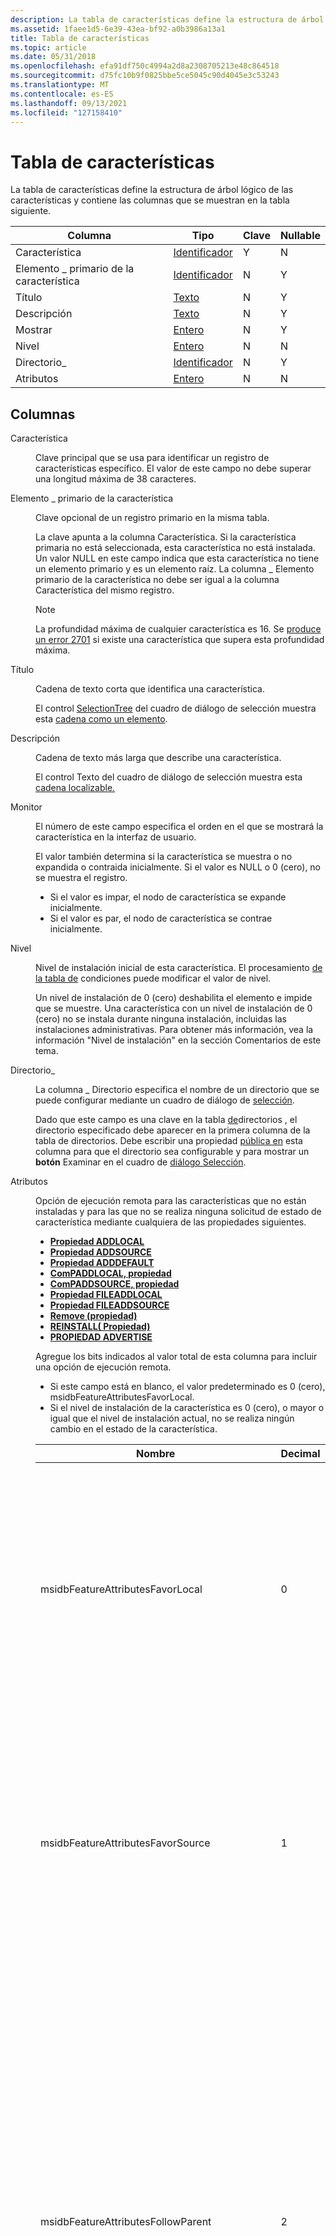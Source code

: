 ```yaml
---
description: La tabla de características define la estructura de árbol lógico de las características y contiene las columnas que se muestran en la tabla siguiente.
ms.assetid: 1faee1d5-6e39-43ea-bf92-a0b3986a13a1
title: Tabla de características
ms.topic: article
ms.date: 05/31/2018
ms.openlocfilehash: efa91df750c4994a2d8a2308705213e48c864518
ms.sourcegitcommit: d75fc10b9f0825bbe5ce5045c90d4045e3c53243
ms.translationtype: MT
ms.contentlocale: es-ES
ms.lasthandoff: 09/13/2021
ms.locfileid: "127158410"
---
```

# <a name="feature-table"></a>Tabla de características

La tabla de características define la estructura de árbol lógico de las características y contiene las columnas que se muestran en la tabla siguiente.



| Columna          | Tipo                         | Clave | Nullable |
|-----------------|------------------------------|-----|----------|
| Característica         | [Identificador](identifier.md) | Y   | N        |
| Elemento \_ primario de la característica | [Identificador](identifier.md) | N   | Y        |
| Título           | [Texto](text.md)             | N   | Y        |
| Descripción     | [Texto](text.md)             | N   | Y        |
| Mostrar         | [Entero](integer.md)       | N   | Y        |
| Nivel           | [Entero](integer.md)       | N   | N        |
| Directorio\_     | [Identificador](identifier.md) | N   | Y        |
| Atributos      | [Entero](integer.md)       | N   | N        |



 

## <a name="columns"></a>Columnas

<dl> <dt>

<span id="Feature"></span><span id="feature"></span><span id="FEATURE"></span>Característica
</dt> <dd>

Clave principal que se usa para identificar un registro de características específico. El valor de este campo no debe superar una longitud máxima de 38 caracteres.

</dd> <dt>

<span id="Feature_Parent"></span><span id="feature_parent"></span><span id="FEATURE_PARENT"></span>Elemento \_ primario de la característica
</dt> <dd>

Clave opcional de un registro primario en la misma tabla.

La clave apunta a la columna Característica. Si la característica primaria no está seleccionada, esta característica no está instalada. Un valor NULL en este campo indica que esta característica no tiene un elemento primario y es un elemento raíz. La columna \_ Elemento primario de la característica no debe ser igual a la columna Característica del mismo registro.

> [!Note]  
> La profundidad máxima de cualquier característica es 16. Se [produce un error 2701](windows-installer-error-messages.md) si existe una característica que supera esta profundidad máxima.

 

</dd> <dt>

<span id="Title"></span><span id="title"></span><span id="TITLE"></span>Título
</dt> <dd>

Cadena de texto corta que identifica una característica.

El control [SelectionTree](selectiontree-control.md) del cuadro de diálogo de selección muestra esta [cadena como un elemento](selection-dialog.md).

</dd> <dt>

<span id="Description"></span><span id="description"></span><span id="DESCRIPTION"></span>Descripción
</dt> <dd>

Cadena de texto más larga que describe una característica.

El control Texto del cuadro de diálogo de selección muestra esta [cadena localizable.](selection-dialog.md) [](text-control.md)

</dd> <dt>

<span id="Display"></span><span id="display"></span><span id="DISPLAY"></span>Monitor
</dt> <dd>

El número de este campo especifica el orden en el que se mostrará la característica en la interfaz de usuario.

El valor también determina si la característica se muestra o no expandida o contraida inicialmente. Si el valor es NULL o 0 (cero), no se muestra el registro.

-   Si el valor es impar, el nodo de característica se expande inicialmente.
-   Si el valor es par, el nodo de característica se contrae inicialmente.

</dd> <dt>

<span id="Level"></span><span id="level"></span><span id="LEVEL"></span>Nivel
</dt> <dd>

Nivel de instalación inicial de esta característica. El procesamiento [de la tabla de](condition-table.md) condiciones puede modificar el valor de nivel.

Un nivel de instalación de 0 (cero) deshabilita el elemento e impide que se muestre. Una característica con un nivel de instalación de 0 (cero) no se instala durante ninguna instalación, incluidas las instalaciones administrativas. Para obtener más información, vea la información "Nivel de instalación" en la sección Comentarios de este tema.

</dd> <dt>

<span id="Directory_"></span><span id="directory_"></span><span id="DIRECTORY_"></span>Directorio\_
</dt> <dd>

La columna \_ Directorio especifica el nombre de un directorio que se puede configurar mediante un cuadro de diálogo de [selección](selection-dialog.md).

Dado que este campo es una clave en la tabla [de](directory-table.md)directorios , el directorio especificado debe aparecer en la primera columna de la tabla de directorios. Debe escribir una propiedad [pública en](public-properties.md) esta columna para que el directorio sea configurable y para mostrar un **botón** Examinar en el cuadro de [diálogo Selección](selection-dialog.md).

</dd> <dt>

<span id="Attributes"></span><span id="attributes"></span><span id="ATTRIBUTES"></span>Atributos
</dt> <dd>

Opción de ejecución remota para las características que no están instaladas y para las que no se realiza ninguna solicitud de estado de característica mediante cualquiera de las propiedades siguientes.

-   [**Propiedad ADDLOCAL**](addlocal.md)
-   [**Propiedad ADDSOURCE**](addsource.md)
-   [**Propiedad ADDDEFAULT**](adddefault.md)
-   [**ComPADDLOCAL, propiedad**](compaddlocal.md)
-   [**ComPADDSOURCE, propiedad**](compaddsource.md)
-   [**Propiedad FILEADDLOCAL**](fileaddlocal.md)
-   [**Propiedad FILEADDSOURCE**](fileaddsource.md)
-   [**Remove (propiedad)**](remove.md)
-   [**REINSTALL( Propiedad)**](reinstall.md)
-   [**PROPIEDAD ADVERTISE**](advertise.md)

Agregue los bits indicados al valor total de esta columna para incluir una opción de ejecución remota.

-   Si este campo está en blanco, el valor predeterminado es 0 (cero), msidbFeatureAttributesFavorLocal.
-   Si el nivel de instalación de la característica es 0 (cero), o mayor o igual que el nivel de instalación actual, no se realiza ningún cambio en el estado de la característica.



| Nombre                                         | Decimal | Hexadecimal | Descripción                                                                                                                                                                                                                                                                                                                                                                                                                                                                                                                                                                                                                                                                                                                                                                                                                                                                                                                                                                                                                                                                                                                                                                                                                     |
|----------------------------------------------|---------|-------------|---------------------------------------------------------------------------------------------------------------------------------------------------------------------------------------------------------------------------------------------------------------------------------------------------------------------------------------------------------------------------------------------------------------------------------------------------------------------------------------------------------------------------------------------------------------------------------------------------------------------------------------------------------------------------------------------------------------------------------------------------------------------------------------------------------------------------------------------------------------------------------------------------------------------------------------------------------------------------------------------------------------------------------------------------------------------------------------------------------------------------------------------------------------------------------------------------------------------------------|
| msidbFeatureAttributesFavorLocal             | 0       | 0x0000      | Los componentes de esta característica que no están marcados para la instalación desde el origen se instalan localmente. Un componente compartido por dos o más características, algunas de las cuales se establecen en msidbFeatureAttributesFavorLocal y otras en msidbFeatureAttributesFavorSource, se instala localmente. Los componentes marcados como msidbComponentAttributesSourceOnly en la [tabla de](component-table.md) componentes siempre se ejecutan desde el CD o servidor de origen. Los bits msidbFeatureAttributesFavorLocal y msidbFeatureAttributesFavorSource funcionan con características no enumeradas por la [**propiedad ADVERTISE**](advertise.md).                                                                                                                                                                                                                                                                                                                                                                                                                                                                                                                                                                                                                                        |
| msidbFeatureAttributesFavorSource            | 1       | 0x0001      | Los componentes de esta característica no marcados para la instalación local se instalan para ejecutarse desde el CD-ROM o el servidor de origen. Un componente compartido por dos o más características, algunas de las cuales se establecen en msidbFeatureAttributesFavorLocal y otras en msidbFeatureAttributesFavorSource, se instala para ejecutarse localmente. Los componentes marcados como msidbComponentAttributesLocalOnly en la [tabla de](component-table.md) componentes siempre se instalan localmente. Los bits msidbFeatureAttributesFavorLocal y msidbFeatureAttributesFavorSource funcionan con características no enumeradas por la [**propiedad ADVERTISE**](advertise.md).<br/>                                                                                                                                                                                                                                                                                                                                                                                                                                                                                                                                                                                                                  |
| msidbFeatureAttributesFollowParent           | 2       | 0x0002      | Establezca este atributo y el estado de la característica sea el mismo que el estado del elemento primario de la característica. No puede usar esta opción si la característica se encuentra en la raíz de un árbol de características. Omita este atributo y el estado de la característica se determina según msidbFeatureAttributesDisallowAdvertise y msidbFeatureAttributesFavorLocal y msidbFeatureAttributesFavorSource.<br/> Para garantizar que el estado de la característica secundaria siempre sigue el estado de su elemento primario, incluso cuando el elemento secundario y el elemento primario se establecen inicialmente en absent en el control SelectionTree, debe incluir msidbFeatureAttributesFollowParent y msidbFeatureAttributesUIDisallowAbsent en los atributos de la característica secundaria.<br/> Tenga en cuenta que si establece msidbFeatureAttributesFollowParent sin establecer msidbFeatureAttributesUIDisallowAbsent, el instalador no puede forzar que la característica secundaria salga del estado ausente. En este caso, la característica secundaria coincide con el estado de instalación del elemento primario solo si el elemento secundario está establecido en un valor distinto de absent.<br/> Establezca msidbFeatureAttributesFollowParent y msidbFeatureAttributesUIDisallowAbsent para asegurarse de que una característica secundaria sigue el estado de la característica primaria.<br/> |
| msidbFeatureAttributesFavorAdvertise         | 4       | 0x0004      | Establezca este atributo y el estado de la característica es Anunciar. Si la propiedad [**ADDDEFAULT**](adddefault.md) enumera la característica, este bit se omite y el estado de la característica se determina según msidbFeatureAttributesFavorLocal y msidbFeatureAttributesFavorSource. Omita este atributo y el estado de la característica se determina según msidbFeatureAttributesDisallowAdvertise y msidbFeatureAttributesFavorLocal y msidbFeatureAttributesFavorSource.<br/>                                                                                                                                                                                                                                                                                                                                                                                                                                                                                                                                                                                                                                                                                                                                               |
| msidbFeatureAttributesDisallowAdvertise      | 8       | 0x0008      | Tenga en cuenta que este bit solo funciona con características enumeradas por la [**propiedad ADVERTISE**](advertise.md). Establezca este atributo para evitar que se anuncie la característica.<br/> Establezca este atributo y, si la característica enumerada no es un elemento primario o secundario, la característica se instala según msidbFeatureAttributesFavorLocal y msidbFeatureAttributesFavorSource.<br/> Establezca este atributo para el elemento primario de una característica enumerada y el elemento primario está instalado.<br/> Establezca este atributo para el elemento secundario de una característica enumerada y el estado del elemento secundario sea Absent.<br/> Omita este atributo y, si la característica enumerada no es un elemento primario o secundario, el estado de la característica es Anunciar.<br/> Omita este atributo y, si la característica enumerada es primaria o secundaria, el estado de ambas características es Anunciar.<br/>                                                                                                                                                                                                                                                                                                                                                                                          |
| msidbFeatureAttributesUIDisallowAbsent       | 16      | 0x0010      | Establezca este atributo y la interfaz de usuario no muestra una opción para cambiar el estado de la característica a Absent. Al establecer este atributo se fuerza la característica al estado de instalación, independientemente de si la característica está visible o no en la interfaz de usuario. Omita este atributo y la interfaz de usuario mostrará una opción para cambiar el estado de la característica a Absent.<br/> Establezca msidbFeatureAttributesFollowParent y msidbFeatureAttributesUIDisallowAbsent para asegurarse de que una característica secundaria sigue el estado de la característica primaria.<br/> Establecer este atributo no solo afecta a la interfaz de usuario, sino que también obliga a la característica al estado de instalación tanto si la característica está visible en la interfaz de usuario como si no.<br/>                                                                                                                                                                                                                                                                                                                                                                                                                                                                                                                                                  |
| msidbFeatureAttributesNoUnsupportedAdvertise | 32      | 0x0020      | Establezca este atributo y la publicidad está deshabilitada para la característica si el shell del sistema operativo no admite Windows descriptores del instalador. Omita este atributo y la publicidad no está deshabilitada.<br/>                                                                                                                                                                                                                                                                                                                                                                                                                                                                                                                                                                                                                                                                                                                                                                                                                                                                                                                                                                                                                    |



 

Algunos atributos son exclusivos entre sí. Al intentar establecer estos atributos juntos en la misma característica, el paquete de instalación produce un error [**en la validación del paquete.**](package-validation.md)

-   No use msidbFeatureAttributesFavorAdvertise con msidbFeatureAttributesDisallowAdvertise.
-   No use msidbFeatureAttributesNoUnsupportedAdvertise con msidbFeatureAttributesDisallowAdvertise juntos.
-   No use msidbFeatureAttributesFollowParent con msidbFeatureAttributesFavorSource.
-   Tenga en cuenta que los valores msidbFeatureAttributesFollowParent y msidbFeatureAttributesFavorLocal son mutuamente excluyentes. Si se usa el valor msidbFeatureAttributesFollowParent, se supone que el valor msidbFeatureAttributesFavorLocal no existe.

</dd> </dl>

Tenga en cuenta que si se instala una característica secundaria, también se instala su característica primaria. Si se instala una característica primaria, su característica secundaria no se instala necesariamente a menos que se establezcan sus atributos msidbFeatureAttributesFollowParent y msidbFeatureAttributesUIDisallowAbsent. Esta relación jerárquica de la instalación de características primarias y secundarias también se usa para las instalaciones e instalaciones de GUI que usan propiedades de línea de comandos.

## <a name="remarks"></a>Observaciones

Se agregan varias columnas temporales adicionales a esta tabla cuando se carga en memoria para los cálculos utilizados por la selección de costos e interfaz de usuario (UI).

Un componente se puede compartir entre dos o más características o aplicaciones. Si dos o más características hacen referencia al mismo componente, ese componente se selecciona para la instalación si se selecciona cualquiera de las características asociadas. Este también puede ser el motivo por el que las características secundarias no se desinstalan cuando se quita una característica primaria. Si la característica secundaria consta de componentes necesarios para otras características o aplicaciones, el instalador de Windows no quita la característica secundaria.

Para obtener más información, vea [Controlar los estados de selección de características](controlling-feature-selection-states.md).

Nivel de instalación:

-   Para cualquier instalación, hay un nivel de instalación definido, que es un valor entero de 1 a 32 767. El valor inicial viene determinado por la [**propiedad INSTALLLEVEL**](installlevel.md), que se establece en la [tabla de propiedades](property-table.md).
-   Una característica solo se instala si el valor de nivel de característica es menor o igual que el nivel de instalación actual. La interfaz de usuario se puede crear para que, cuando se inicialice la instalación, el instalador permita al usuario modificar el nivel de instalación de cualquier característica de la tabla de características. Por ejemplo, un autor puede definir valores de nivel de instalación que representan opciones de instalación específicas, como **Custom**, **Typical** o **Minimum** y, a continuación, crear un cuadro de diálogo que use [SetInstallLevel ControlEvents](setinstalllevel-controlevent.md) para permitir al usuario seleccionar uno de estos estados.
-   Según el estado que seleccione el usuario, el cuadro de diálogo establece la propiedad de nivel de instalación en el valor correspondiente. Si el autor asigna **típico** un nivel de 100 y el usuario selecciona Típico **,** solo se instalan aquellas características con un nivel de 100 o menos. Además, la **opción Personalizado** podría dar lugar a otro cuadro de diálogo que contiene un control [SelectionTree](selectiontree-control.md). A continuación, el control SelectionTree permite al usuario cambiar individualmente si cada característica está instalada o no.

## <a name="validation"></a>Validación

<dl>

[ICE03](ice03.md)  
[ICE06](ice06.md)  
[ICE10](ice10.md)  
[ICE14](ice14.md)  
[ICE21](ice21.md)  
[ICE32](ice32.md)  
[ICE41](ice41.md)  
[ICE45](ice45.md)  
[ICE47](ice47.md)  
[ICE50](ice50.md)  
[ICE57](ice57.md)  
[ICE59](ice59.md)  
[ICE62](ice62.md)  
[ICE67](ice67.md)  
[ICE79](ice79.md)  
[ICE86](ice86.md)  
[ICE94](ice94.md)  
</dl>

 

 




